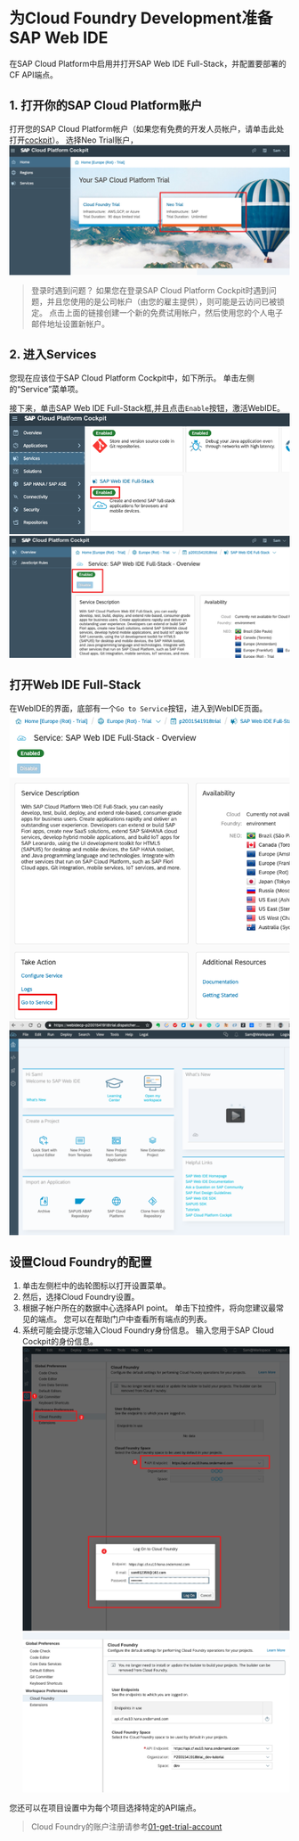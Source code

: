 
# 为Cloud Foundry Development准备SAP Web IDE
在SAP Cloud Platform中启用并打开SAP Web IDE Full-Stack，并配置要部署的CF API端点。

## 1. 打开你的SAP Cloud Platform账户
 打开您的SAP Cloud Platform帐户（如果您有免费的开发人员帐户，请单击此处打开[cockpit](https://account.hanatrial.ondemand.com/cockpit)）。
选择Neo Trial账户，
![w1](./img/w1.png)
>登录时遇到问题？ 如果您在登录SAP Cloud Platform Cockpit时遇到问题，并且您使用的是公司帐户（由您的雇主提供），则可能是云访问已被锁定。 点击上面的链接创建一个新的免费试用帐户，然后使用您的个人电子邮件地址设置新帐户。

## 2. 进入Services
您现在应该位于SAP Cloud Platform Cockpit中，如下所示。 单击左侧的“Service”菜单项。

接下来，单击SAP Web IDE Full-Stack框,并且点击`Enable`按钮，激活WebIDE。
![w2](./img/w2.png)
![w3](./img/w3.png)

## 打开Web IDE Full-Stack
在WebIDE的界面，底部有一个`Go to Service`按钮，进入到WebIDE页面。
![w4](./img/w4.png)
![w5](./img/w5.png)

## 设置Cloud Foundry的配置
1. 单击左侧栏中的齿轮图标以打开设置菜单。 
2. 然后，选择Cloud Foundry设置。
3. 根据子帐户所在的数据中心选择API point。 单击下拉控件，将向您建议最常见的端点。 您可以在帮助门户中查看所有端点的列表。 
4. 系统可能会提示您输入Cloud Foundry身份信息。 输入您用于SAP Cloud Cockpit的身份信息。
![w6](./img/w6.png)
![w7](./img/w7.png)

您还可以在项目设置中为每个项目选择特定的API端点。

>Cloud Foundry的账户注册请参考[01-get-trial-account](https://github.com/milkdeliver/scp-tutorial/blob/master/01-get-trial-account/get-a-free-trial-account-on-SAP-cloud-platform.md)
